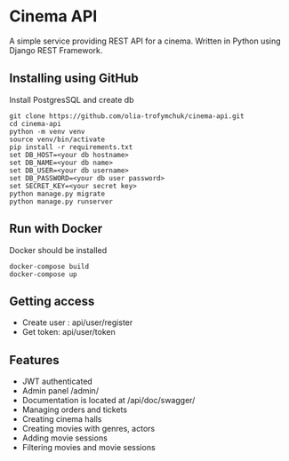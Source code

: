 # Cinema API

A simple service providing REST API for a cinema. Written in Python using Django REST Framework.

## Installing using GitHub

Install PostgresSQL and create db

```shell
git clone https://github.com/olia-trofymchuk/cinema-api.git
cd cinema-api
python -m venv venv
source venv/bin/activate
pip install -r requirements.txt
set DB_HOST=<your db hostname>
set DB_NAME=<your db name>
set DB_USER=<your db username>
set DB_PASSWORD=<your db user password>
set SECRET_KEY=<your secret key>
python manage.py migrate
python manage.py runserver
```

## Run with Docker

Docker should be installed

```shell
docker-compose build
docker-compose up
```

## Getting access

* Create user : api/user/register
* Get token: api/user/token

## Features

* JWT authenticated
* Admin panel /admin/
* Documentation is located at /api/doc/swagger/
* Managing orders and tickets
* Creating cinema halls
* Creating movies with genres, actors
* Adding movie sessions
* Filtering movies and movie sessions
